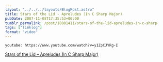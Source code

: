 ```yaml
---
layout: "../../../layouts/BlogPost.astro"
title: Stars of the Lid - Apreludes (In C Sharp Major)
pubDate: 2007-11-08T17:35:53+00:00
tumblr_permalink: /post/18801411/stars-of-the-lid-apreludes-in-c-sharp-major
tags: ["linklog"]
format: "video"
---
```


`youtube: https://www.youtube.com/watch?v=y1ZpCJYRg-I`

[Stars of the Lid – Apreludes (In C Sharp Major)][1]

[1]: https://www.youtube.com/watch?v=y1ZpCJYRg-I
